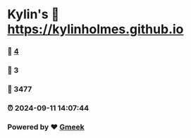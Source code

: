 # Kylin's :link: https://kylinholmes.github.io 
### :page_facing_up: [4](https://kylinholmes.github.io/tag.html) 
### :speech_balloon: 3 
### :hibiscus: 3477 
### :alarm_clock: 2024-09-11 14:07:44 
### Powered by :heart: [Gmeek](https://github.com/Meekdai/Gmeek)
